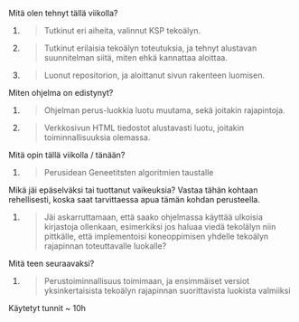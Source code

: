 Mitä olen tehnyt tällä viikolla?
1. > Tutkinut eri aiheita, valinnut KSP tekoälyn.
1. > Tutkinut erilaisia tekoälyn toteutuksia, ja tehnyt alustavan suunnitelman siitä, miten ehkä kannattaa aloittaa.
1. > Luonut repositorion, ja aloittanut sivun rakenteen luomisen.
	
Miten ohjelma on edistynyt?
1. > Ohjelman perus-luokkia luotu muutama, sekä joitakin rajapintoja.
1. > Verkkosivun HTML tiedostot alustavasti luotu, joitakin toiminnallisuuksia olemassa.
	
Mitä opin tällä viikolla / tänään?
1. > Perusidean Geneetitsten algoritmien taustalle
	
Mikä jäi epäselväksi tai tuottanut vaikeuksia? Vastaa tähän kohtaan rehellisesti, koska saat tarvittaessa apua tämän kohdan perusteella.
1. > Jäi askarruttamaan, että saako ohjelmassa käyttää ulkoisia kirjastoja ollenkaan, esimerkiksi jos haluaa viedä tekolälyn niin pittkälle, että implementoisi koneoppimisen yhdelle tekoälyn rajapinnan toteuttavalle luokalle?

Mitä teen seuraavaksi?
1. > Perustoiminnallisuus toimimaan, ja ensimmäiset versiot yksinkertaisista tekoälyn rajapinnan suorittavista luokista valmiiksi


Käytetyt tunnit ~ 10h

